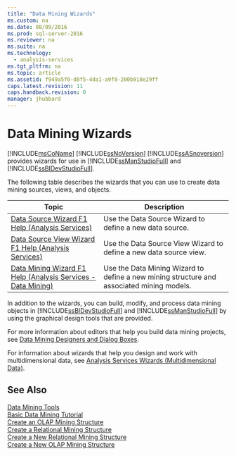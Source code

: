 ```yaml
---
title: "Data Mining Wizards"
ms.custom: na
ms.date: 08/09/2016
ms.prod: sql-server-2016
ms.reviewer: na
ms.suite: na
ms.technology: 
  - analysis-services
ms.tgt_pltfrm: na
ms.topic: article
ms.assetid: f949a5f0-d8f5-4da1-a9f8-200b918e29ff
caps.latest.revision: 11
caps.handback.revision: 0
manager: jhubbard
---
```

# Data Mining Wizards
[!INCLUDE[msCoName](../../Topics/TopicNameContainA/tokens/msCoName_md.md)] [!INCLUDE[ssNoVersion](../../Topics/TopicNameContainA/tokens/ssNoVersion_md.md)] [!INCLUDE[ssASnoversion](../../Topics/TopicNameContainA/tokens/ssASnoversion_md.md)] provides wizards for use in [!INCLUDE[ssManStudioFull](../../Topics/TopicNameContainA/tokens/ssManStudioFull_md.md)] and [!INCLUDE[ssBIDevStudioFull](../../Topics/TopicNameContainA/tokens/ssBIDevStudioFull_md.md)].  
  
 The following table describes the wizards that you can use to create data mining sources, views, and objects.  
  
|Topic|Description|  
|-----------|-----------------|  
|[Data Source Wizard F1 Help (Analysis Services)](../../Topics/TopicNameNotContainA/Data-Source-Wizard-F1-Help--Analysis-Services-.md)|Use the Data Source Wizard to define a new data source.|  
|[Data Source View Wizard F1 Help (Analysis Services)](../../Topics/TopicNameNotContainA/Data-Source-View-Wizard-F1-Help--Analysis-Services-.md)|Use the Data Source View Wizard to define a new data source view.|  
|[Data Mining Wizard F1 Help (Analysis Services - Data Mining)](../../Topics/TopicNameNotContainA/Data-Mining-Wizard-F1-Help--Analysis-Services---Data-Mining-.md)|Use the Data Mining Wizard to define a new mining structure and associated mining models.|  
  
 In addition to the wizards, you can build, modify, and process data mining objects in [!INCLUDE[ssBIDevStudioFull](../../Topics/TopicNameContainA/tokens/ssBIDevStudioFull_md.md)] and [!INCLUDE[ssManStudioFull](../../Topics/TopicNameContainA/tokens/ssManStudioFull_md.md)] by using the graphical design tools that are provided.  
  
 For more information about editors that help you build data mining projects, see [Data Mining Designers and Dialog Boxes](../../Topics/TopicNameNotContainA/Data-Mining-Designers-and-Dialog-Boxes.md).  
  
 For information about wizards that help you design and work with multidimensional data, see [Analysis Services Wizards (Multidimensional Data)](../../Topics/TopicNameNotContainA/Analysis-Services-Wizards--Multidimensional-Data-.md).  
  
## See Also  
 [Data Mining Tools](../../Topics/TopicNameNotContainA/Data-Mining-Tools.md)   
 [Basic Data Mining Tutorial](assetId:///6602edb6-d160-43fb-83c8-9df5dddfeb9c)   
 [Create an OLAP Mining Structure](../../Topics/TopicNameNotContainA/Create-an-OLAP-Mining-Structure.md)   
 [Create a Relational Mining Structure](../../Topics/TopicNameContainA/Create-a-Relational-Mining-Structure.md)   
 [Create a New Relational Mining Structure](../../Topics/TopicNameContainA/Create-a-New-Relational-Mining-Structure.md)   
 [Create a New OLAP Mining Structure](../../Topics/TopicNameContainA/Create-a-New-OLAP-Mining-Structure.md)